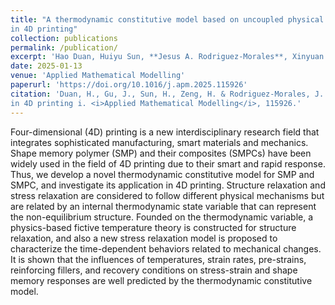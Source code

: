 ```yaml
---
title: "A thermodynamic constitutive model based on uncoupled physical mechanisms for polymer-based shape memory composites and its application
in 4D printing"
collection: publications
permalink: /publication/
excerpt: 'Hao Duan, Huiyu Sun, **Jesus A. Rodriguez-Morales**, Xinyuan Bai.'
date: 2025-01-13
venue: 'Applied Mathematical Modelling'
paperurl: 'https://doi.org/10.1016/j.apm.2025.115926'
citation: 'Duan, H., Gu, J., Sun, H., Zeng, H. & Rodriguez-Morales, J. A. (2025). A thermodynamic constitutive model based on uncoupled physical mechanisms for polymer-based shape memory composites and its application
in 4D printing i. <i>Applied Mathematical Modelling</i>, 115926.'
---
```


Four-dimensional (4D) printing is a new interdisciplinary research field that integrates sophisticated manufacturing, smart materials and mechanics. Shape memory polymer (SMP) and
their composites (SMPCs) have been widely used in the field of 4D printing due to their smart and rapid response. Thus, we develop a novel thermodynamic constitutive model for SMP and SMPC,
and investigate its application in 4D printing. Structure relaxation and stress relaxation are considered to follow different physical mechanisms but are related by an internal thermodynamic
state variable that can represent the non-equilibrium structure. Founded on the thermodynamic variable, a physics-based fictive temperature theory is constructed for structure relaxation, and
also a new stress relaxation model is proposed to characterize the time-dependent behaviors related to mechanical changes. It is shown that the influences of temperatures, strain rates,
pre-strains, reinforcing fillers, and recovery conditions on stress-strain and shape memory responses are well predicted by the thermodynamic constitutive model.
